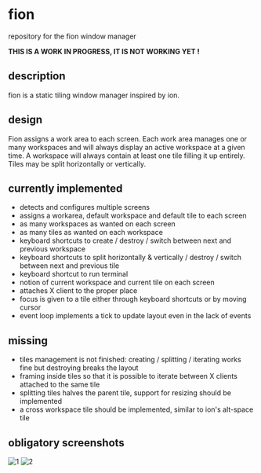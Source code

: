 # fion
repository for the fion window manager

**THIS IS A WORK IN PROGRESS, IT IS NOT WORKING YET !**

description
--
fion is a static tiling window manager inspired by ion.


design
--
Fion assigns a work area to each screen.
Each work area manages one or many workspaces and will always display an active workspace at a given time.
A workspace will always contain at least one tile filling it up entirely.
Tiles may be split horizontally or vertically.


currently implemented
--
- detects and configures multiple screens
- assigns a workarea, default workspace and default tile to each screen
- as many workspaces as wanted on each screen
- as many tiles as wanted on each workspace
- keyboard shortcuts to create / destroy / switch between next and previous workspace
- keyboard shortcuts to split horizontally & vertically / destroy / switch between next and previous tile
- keyboard shortcut to run terminal
- notion of current workspace and current tile on each screen
- attaches X client to the proper place
- focus is given to a tile either through keyboard shortcuts or by moving cursor
- event loop implements a tick to update layout even in the lack of events


missing
--
- tiles management is not finished: creating / splitting / iterating works fine but destroying breaks the layout
- framing inside tiles so that it is possible to iterate between X clients attached to the same tile
- splitting tiles halves the parent tile, support for resizing should be implemented
- a cross workspace tile should be implemented, similar to ion's alt-space tile


obligatory screenshots
--
![1](https://poolp.org/images/2019-06-30-fion_1.png)
![2](https://poolp.org/images/2019-06-30-fion_2.png)
